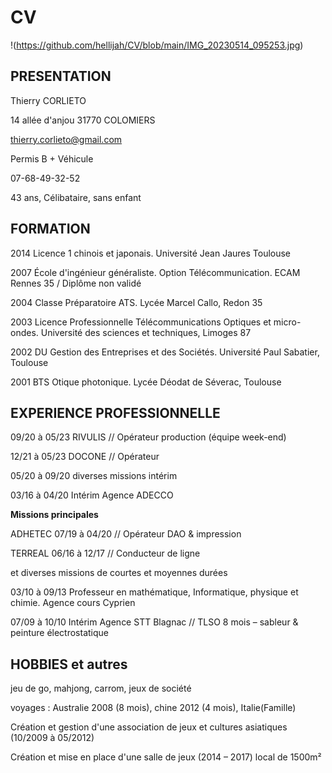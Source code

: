 # CV

!(https://github.com/hellijah/CV/blob/main/IMG_20230514_095253.jpg)


## PRESENTATION

Thierry CORLIETO 

14 allée d'anjou 31770 COLOMIERS

thierry.corlieto@gmail.com

Permis B + Véhicule

07-68-49-32-52

43 ans, Célibataire, sans enfant 


## FORMATION

2014 	Licence 1 chinois et japonais. Université Jean Jaures Toulouse

2007	École d'ingénieur généraliste. Option Télécommunication. ECAM Rennes 35 / Diplôme non validé

2004	Classe Préparatoire ATS. Lycée Marcel Callo, Redon 35

2003	Licence Professionnelle Télécommunications Optiques et micro-ondes. Université des sciences et techniques, Limoges 87

2002	DU Gestion des Entreprises et des Sociétés. Université Paul Sabatier, Toulouse

2001	BTS Otique photonique. Lycée Déodat de Séverac, Toulouse


## EXPERIENCE PROFESSIONNELLE

09/20 à 05/23	RIVULIS  // Opérateur production (équipe week-end)

12/21 à 05/23	DOCONE  // Opérateur

05/20 à 09/20	diverses missions intérim

03/16 à 04/20	Intérim Agence ADECCO 

   **Missions principales**
 
ADHETEC 07/19 à 04/20  //  Opérateur DAO & impression

TERREAL 06/16 à 12/17 // Conducteur de ligne

   et diverses missions de courtes et moyennes durées

03/10 à 09/13 	Professeur en mathématique, Informatique, physique et chimie. Agence cours Cyprien

07/09 à 10/10	Intérim Agence STT Blagnac // TLSO 8 mois – sableur & peinture électrostatique


## HOBBIES et autres

jeu de go, mahjong, carrom, jeux de société

voyages : Australie  2008 (8 mois), chine 2012 (4 mois), Italie(Famille)

Création et gestion d'une association de jeux et cultures asiatiques  (10/2009 à 05/2012)

Création et mise en place d'une salle de jeux (2014 – 2017) local de 1500m²
